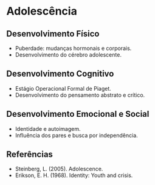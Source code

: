 # Adolescência

## Desenvolvimento Físico
- Puberdade: mudanças hormonais e corporais.
- Desenvolvimento do cérebro adolescente.

## Desenvolvimento Cognitivo
- Estágio Operacional Formal de Piaget.
- Desenvolvimento do pensamento abstrato e crítico.

## Desenvolvimento Emocional e Social
- Identidade e autoimagem.
- Influência dos pares e busca por independência.

## Referências
- Steinberg, L. (2005). Adolescence.
- Erikson, E. H. (1968). Identity: Youth and crisis.
